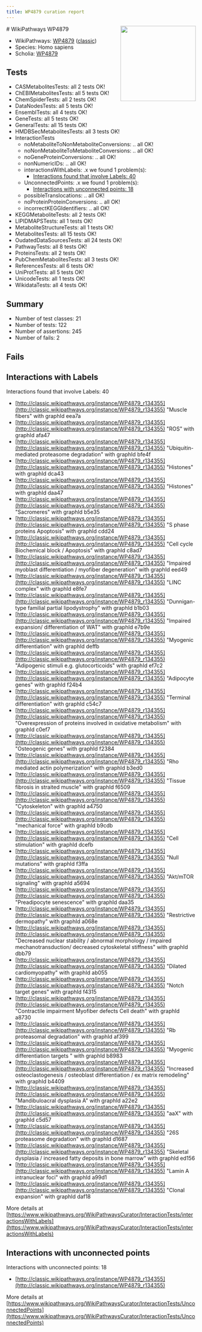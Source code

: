 ```yaml
---
title: WP4879 curation report
---
```


<img style="float: right; width: 200px" src="https://upload.wikimedia.org/wikipedia/commons/thumb/8/83/Wplogo_with_text_500.png/640px-Wplogo_with_text_500.png" />
# WikiPathways WP4879

* WikiPathways: [WP4879](https://wikipathways.org/pathways/WP4879) ([classic](https://classic.wikipathways.org/instance/WP4879))
* Species: Homo sapiens
* Scholia: [WP4879](https://scholia.toolforge.org/wikipathways/WP4879)
## Tests
* CASMetabolitesTests: all 2 tests OK!
* ChEBIMetabolitesTests: all 5 tests OK!
* ChemSpiderTests: all 2 tests OK!
* DataNodesTests: all 5 tests OK!
* EnsemblTests: all 4 tests OK!
* GeneTests: all 5 tests OK!
* GeneralTests: all 15 tests OK!
* HMDBSecMetabolitesTests: all 3 tests OK!
* InteractionTests
    * noMetaboliteToNonMetaboliteConversions: .. all OK!
    * noNonMetaboliteToMetaboliteConversions: .. all OK!
    * noGeneProteinConversions: .. all OK!
    * nonNumericIDs: .. all OK!
    * interactionsWithLabels: .x we found 1 problem(s):
        * [Interactions found that involve Labels: 40](#fe97a915)
    * UnconnectedPoints: .x we found 1 problem(s):
        * [Interactions with unconnected points: 18](#7f1d407f)
    * possibleTranslocations: .. all OK!
    * noProteinProteinConversions: .. all OK!
    * incorrectKEGGIdentifiers: .. all OK!
* KEGGMetaboliteTests: all 2 tests OK!
* LIPIDMAPSTests: all 1 tests OK!
* MetaboliteStructureTests: all 1 tests OK!
* MetabolitesTests: all 15 tests OK!
* OudatedDataSourcesTests: all 24 tests OK!
* PathwayTests: all 8 tests OK!
* ProteinsTests: all 2 tests OK!
* PubChemMetabolitesTests: all 3 tests OK!
* ReferencesTests: all 6 tests OK!
* UniProtTests: all 5 tests OK!
* UnicodeTests: all 1 tests OK!
* WikidataTests: all 4 tests OK!


## Summary

* Number of test classes: 21
* Number of tests: 122
* Number of assertions: 245
* Number of fails: 2

## Fails

<a name="fe97a915" />

## Interactions with Labels

Interactions found that involve Labels: 40

* [http://classic.wikipathways.org/instance/WP4879_r134355](http://classic.wikipathways.org/instance/WP4879_r134355) "Muscle fibers" with graphId eea7a
* [http://classic.wikipathways.org/instance/WP4879_r134355](http://classic.wikipathways.org/instance/WP4879_r134355) "ROS" with graphId afa47
* [http://classic.wikipathways.org/instance/WP4879_r134355](http://classic.wikipathways.org/instance/WP4879_r134355) "Ubiquitin-mediated
proteasome degradation" with graphId bfe4f
* [http://classic.wikipathways.org/instance/WP4879_r134355](http://classic.wikipathways.org/instance/WP4879_r134355) "Histones" with graphId dca43
* [http://classic.wikipathways.org/instance/WP4879_r134355](http://classic.wikipathways.org/instance/WP4879_r134355) "Histones" with graphId daa47
* [http://classic.wikipathways.org/instance/WP4879_r134355](http://classic.wikipathways.org/instance/WP4879_r134355) "Sacromeres" with graphId b5e35
* [http://classic.wikipathways.org/instance/WP4879_r134355](http://classic.wikipathways.org/instance/WP4879_r134355) "S phase proteins 
Apoptosis" with graphId cdd24
* [http://classic.wikipathways.org/instance/WP4879_r134355](http://classic.wikipathways.org/instance/WP4879_r134355) "Cell cycle 
Biochemical block / 
Apoptosis" with graphId c8ad7
* [http://classic.wikipathways.org/instance/WP4879_r134355](http://classic.wikipathways.org/instance/WP4879_r134355) "Impaired myoblast differentiation /
myofiber degeneration" with graphId eed49
* [http://classic.wikipathways.org/instance/WP4879_r134355](http://classic.wikipathways.org/instance/WP4879_r134355) "LINC complex" with graphId e8fe7
* [http://classic.wikipathways.org/instance/WP4879_r134355](http://classic.wikipathways.org/instance/WP4879_r134355) "Dunnigan-type familial partial 
lipodystrophy" with graphId b1b03
* [http://classic.wikipathways.org/instance/WP4879_r134355](http://classic.wikipathways.org/instance/WP4879_r134355) "Impaired expansion/ differentiation
of WAT" with graphId e7b9e
* [http://classic.wikipathways.org/instance/WP4879_r134355](http://classic.wikipathways.org/instance/WP4879_r134355) "Myogenic differentiation" with graphId deffb
* [http://classic.wikipathways.org/instance/WP4879_r134355](http://classic.wikipathways.org/instance/WP4879_r134355) "Adipogenic stimuli
e.g. glutocorticoids" with graphId ef7c2
* [http://classic.wikipathways.org/instance/WP4879_r134355](http://classic.wikipathways.org/instance/WP4879_r134355) "Adipocyte genes" with graphId f24b4
* [http://classic.wikipathways.org/instance/WP4879_r134355](http://classic.wikipathways.org/instance/WP4879_r134355) "Terminal differentiation" with graphId c54c7
* [http://classic.wikipathways.org/instance/WP4879_r134355](http://classic.wikipathways.org/instance/WP4879_r134355) "Overexpression of proteins involved 
in oxidative metabolism" with graphId c0ef7
* [http://classic.wikipathways.org/instance/WP4879_r134355](http://classic.wikipathways.org/instance/WP4879_r134355) "Osteogenic genes" with graphId f2384
* [http://classic.wikipathways.org/instance/WP4879_r134355](http://classic.wikipathways.org/instance/WP4879_r134355) "Rho mediated actin 
polymerization" with graphId b3ed0
* [http://classic.wikipathways.org/instance/WP4879_r134355](http://classic.wikipathways.org/instance/WP4879_r134355) "Tissue fibrosis in 
straited muscle" with graphId f6509
* [http://classic.wikipathways.org/instance/WP4879_r134355](http://classic.wikipathways.org/instance/WP4879_r134355) "Cytoskeleton" with graphId a4750
* [http://classic.wikipathways.org/instance/WP4879_r134355](http://classic.wikipathways.org/instance/WP4879_r134355) "mechanical force" with graphId b9cdb
* [http://classic.wikipathways.org/instance/WP4879_r134355](http://classic.wikipathways.org/instance/WP4879_r134355) "Cell stimulation" with graphId dcefb
* [http://classic.wikipathways.org/instance/WP4879_r134355](http://classic.wikipathways.org/instance/WP4879_r134355) "Null mutations" with graphId f3ffa
* [http://classic.wikipathways.org/instance/WP4879_r134355](http://classic.wikipathways.org/instance/WP4879_r134355) "Akt/mTOR signaling" with graphId a5694
* [http://classic.wikipathways.org/instance/WP4879_r134355](http://classic.wikipathways.org/instance/WP4879_r134355) "Preadipocyte senescence" with graphId daa35
* [http://classic.wikipathways.org/instance/WP4879_r134355](http://classic.wikipathways.org/instance/WP4879_r134355) "Restrictive dermopathy" with graphId a068e
* [http://classic.wikipathways.org/instance/WP4879_r134355](http://classic.wikipathways.org/instance/WP4879_r134355) "Decreased nuclear stability / 
abnormal morphology /
impaired mechanotransduction/
decreased cytoskeletal stiffness" with graphId dbb79
* [http://classic.wikipathways.org/instance/WP4879_r134355](http://classic.wikipathways.org/instance/WP4879_r134355) "Dilated cardiomyopathy" with graphId ab055
* [http://classic.wikipathways.org/instance/WP4879_r134355](http://classic.wikipathways.org/instance/WP4879_r134355) "Notch target genes" with graphId f4315
* [http://classic.wikipathways.org/instance/WP4879_r134355](http://classic.wikipathways.org/instance/WP4879_r134355) "Contractile impairment
Myofiber defects
Cell death" with graphId a8730
* [http://classic.wikipathways.org/instance/WP4879_r134355](http://classic.wikipathways.org/instance/WP4879_r134355) "Rb proteasomal 
degradation" with graphId af399
* [http://classic.wikipathways.org/instance/WP4879_r134355](http://classic.wikipathways.org/instance/WP4879_r134355) "Myogenic differentiation
targets " with graphId b8983
* [http://classic.wikipathways.org/instance/WP4879_r134355](http://classic.wikipathways.org/instance/WP4879_r134355) "Increased osteoclastogenesis /
osteoblast differentiation / 
ex matrix remodeling" with graphId b4409
* [http://classic.wikipathways.org/instance/WP4879_r134355](http://classic.wikipathways.org/instance/WP4879_r134355) "Mandibuloacral dysplasia A" with graphId a22e2
* [http://classic.wikipathways.org/instance/WP4879_r134355](http://classic.wikipathways.org/instance/WP4879_r134355) "aaX" with graphId c5d57
* [http://classic.wikipathways.org/instance/WP4879_r134355](http://classic.wikipathways.org/instance/WP4879_r134355) "26S proteasome 
degradation" with graphId d1687
* [http://classic.wikipathways.org/instance/WP4879_r134355](http://classic.wikipathways.org/instance/WP4879_r134355) "Skeletal dysplasia / 
increased fatty deposits 
in bone marrow" with graphId ed156
* [http://classic.wikipathways.org/instance/WP4879_r134355](http://classic.wikipathways.org/instance/WP4879_r134355) "Lamin A intranuclear 
foci" with graphId a99d1
* [http://classic.wikipathways.org/instance/WP4879_r134355](http://classic.wikipathways.org/instance/WP4879_r134355) "Clonal expansion" with graphId daf18


More details at [https://www.wikipathways.org/WikiPathwaysCurator/InteractionTests/interactionsWithLabels](https://www.wikipathways.org/WikiPathwaysCurator/InteractionTests/interactionsWithLabels)

<a name="7f1d407f" />

## Interactions with unconnected points

Interactions with unconnected points: 18

* [http://classic.wikipathways.org/instance/WP4879_r134355](http://classic.wikipathways.org/instance/WP4879_r134355)


More details at [https://www.wikipathways.org/WikiPathwaysCurator/InteractionTests/UnconnectedPoints](https://www.wikipathways.org/WikiPathwaysCurator/InteractionTests/UnconnectedPoints)

